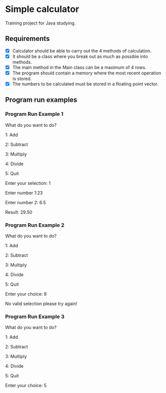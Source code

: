 # Simple calculator
Training project for Java studying.

## Requirements

* [x] Calculator should be able to carry out the 4 methods of calculation.
* [x] It should be a class where you break out as much as possible into methods.
* [x] The main method in the Main class can be a maximum of 4 rows.
* [x] The program should contain a memory where the most recent operation is stored. 
* [x] The numbers to be calculated must be stored in a floating point vector. 

## Program run examples
### Program Run Example 1

What do you want to do?

1: Add

2: Subtract

3: Multiply

4: Divide

5: Quit

Enter your selection: 1


Enter number 1:23

Enter number 2: 6.5

Result: 29.50


### Program Run Example 2

What do you want to do?

1: Add

2: Subtract

3: Multiply

4: Divide

5: Quit

Enter your choice: 8

No valid selection please try again!

### Program Run Example 3

What do you want to do?


1: Add

2: Subtract

3: Multiply

4: Divide

5: Quit

Enter your choice: 5
